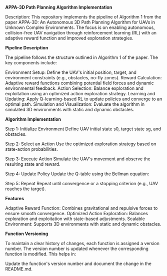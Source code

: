 **APPA-3D Path Planning Algorithm Implementation**

Description:
This repository implements the pipeline of Algorithm 1 from the paper APPA-3D: An Autonomous 3D Path Planning Algorithm for UAVs in Unknown Complex Environments. The focus is on enabling autonomous, collision-free UAV navigation through reinforcement learning (RL) with an adaptive reward function and improved exploration strategies. 

**Pipeline Description**

The pipeline follows the structure outlined in Algorithm 1 of the paper. The key components include:

Environment Setup:
Define the UAV's initial position, target, and environment constraints (e.g., obstacles, no-fly zones).
Reward Calculation:
Adaptive reward functions combining potential field forces and dynamic environmental feedback.
Action Selection:
Balance exploration and exploitation using an optimized action exploration strategy.
Learning and Updating:
Apply Q-learning-based RL to update policies and converge to an optimal path.
Simulation and Visualization:
Evaluate the algorithm in simulated 3D environments with static and dynamic obstacles.

**Algorithm Implementation**

Step 1: Initialize Environment
Define UAV initial state s0, target state sg, and obstacles.

Step 2: Select an Action
Use the optimized exploration strategy based on state-action probabilities.

Step 3: Execute Action
Simulate the UAV's movement and observe the resulting state and reward.

Step 4: Update Policy
Update the Q-table using the Bellman equation:

Step 5: Repeat
Repeat until convergence or a stopping criterion (e.g., UAV reaches the target).

**Features**

Adaptive Reward Function: Combines gravitational and repulsive forces to ensure smooth convergence.
Optimized Action Exploration: Balances exploration and exploitation with state-based adjustments.
Scalable Environment: Supports 3D environments with static and dynamic obstacles.

**Function Versioning**

To maintain a clear history of changes, each function is assigned a version number. The version number is updated whenever the corresponding function is modified. This helps in:

Update the function's version number and document the change in the README.md.
